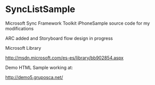 SyncListSample
==============


Microsoft Sync Framework Toolkit iPhoneSample source code for my modifications

ARC added and Storyboard flow design in progress


Microsoft Library

http://msdn.microsoft.com/es-es/library/bb902854.aspx



Demo HTML Sample working at:

http://demo5.gruposca.net/

